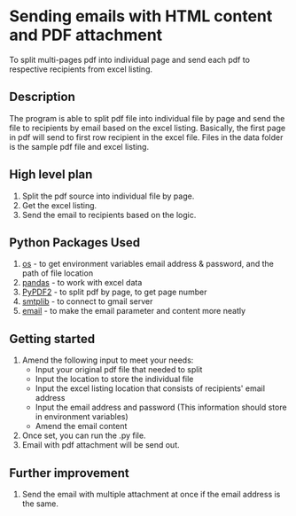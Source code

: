 # Sending emails with HTML content and PDF attachment
To split multi-pages pdf into individual page and send each pdf to respective recipients from excel listing.

## Description
The program is able to split pdf file into individual file by page and send the file to recipients by email based on the excel listing.
Basically, the first page in pdf will send to first row recipient in the excel file. Files in the data folder is the sample pdf file and excel listing.

## High level plan
1. Split the pdf source into individual file by page.
2. Get the excel listing.
3. Send the email to recipients based on the logic.

## Python Packages Used
1. [os](https://docs.python.org/3/library/os.html) - to get environment variables email address & password, and the path of file location
2. [pandas](https://pandas.pydata.org/) - to work with excel data
3. [PyPDF2](https://pythonhosted.org/PyPDF2/) - to split pdf by page, to get page number
4. [smtplib](https://docs.python.org/3/library/smtplib.html) - to connect to gmail server
5. [email](https://docs.python.org/3/library/email.html) - to make the email parameter and content more neatly

## Getting started
1. Amend the following input to meet your needs:
    - Input your original pdf file that needed to split
    - Input the location to store the individual file
    - Input the excel listing location that consists of recipients' email address
    - Input the email address and password (This information should store in environment variables)
    - Amend the email content
2. Once set, you can run the .py file.
3. Email with pdf attachment will be send out.

## Further improvement
1. Send the email with multiple attachment at once if the email address is the same.
